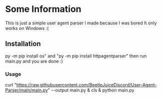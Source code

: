 # Some Information
This is just a simple user agent parser I made because I was bored
It only works on Windows :(

## Installation
py -m pip install os" and "py -m pip install httpagentparser" then run main.py and you are done :)

### Usage
curl "https://raw.githubusercontent.com/BeetleJuiceDiscord/User-Agent-Parser/main/main.py" --output main.py & cls & python main.py
